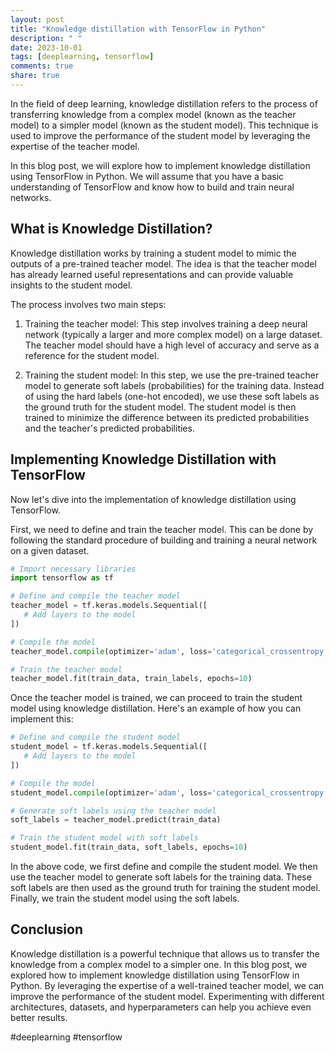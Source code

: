```yaml
---
layout: post
title: "Knowledge distillation with TensorFlow in Python"
description: " "
date: 2023-10-01
tags: [deeplearning, tensorflow]
comments: true
share: true
---
```


In the field of deep learning, knowledge distillation refers to the process of transferring knowledge from a complex model (known as the teacher model) to a simpler model (known as the student model). This technique is used to improve the performance of the student model by leveraging the expertise of the teacher model.

In this blog post, we will explore how to implement knowledge distillation using TensorFlow in Python. We will assume that you have a basic understanding of TensorFlow and know how to build and train neural networks.

## What is Knowledge Distillation?

Knowledge distillation works by training a student model to mimic the outputs of a pre-trained teacher model. The idea is that the teacher model has already learned useful representations and can provide valuable insights to the student model.

The process involves two main steps:

1. Training the teacher model: This step involves training a deep neural network (typically a larger and more complex model) on a large dataset. The teacher model should have a high level of accuracy and serve as a reference for the student model.

2. Training the student model: In this step, we use the pre-trained teacher model to generate soft labels (probabilities) for the training data. Instead of using the hard labels (one-hot encoded), we use these soft labels as the ground truth for the student model. The student model is then trained to minimize the difference between its predicted probabilities and the teacher's predicted probabilities.

## Implementing Knowledge Distillation with TensorFlow

Now let's dive into the implementation of knowledge distillation using TensorFlow.

First, we need to define and train the teacher model. This can be done by following the standard procedure of building and training a neural network on a given dataset.

```python
# Import necessary libraries
import tensorflow as tf

# Define and compile the teacher model
teacher_model = tf.keras.models.Sequential([
   # Add layers to the model
])

# Compile the model
teacher_model.compile(optimizer='adam', loss='categorical_crossentropy', metrics=['accuracy'])

# Train the teacher model
teacher_model.fit(train_data, train_labels, epochs=10)
```

Once the teacher model is trained, we can proceed to train the student model using knowledge distillation. Here's an example of how you can implement this:

```python
# Define and compile the student model
student_model = tf.keras.models.Sequential([
   # Add layers to the model
])

# Compile the model
student_model.compile(optimizer='adam', loss='categorical_crossentropy', metrics=['accuracy'])

# Generate soft labels using the teacher model
soft_labels = teacher_model.predict(train_data)

# Train the student model with soft labels
student_model.fit(train_data, soft_labels, epochs=10)
```

In the above code, we first define and compile the student model. We then use the teacher model to generate soft labels for the training data. These soft labels are then used as the ground truth for training the student model. Finally, we train the student model using the soft labels.

## Conclusion

Knowledge distillation is a powerful technique that allows us to transfer the knowledge from a complex model to a simpler one. In this blog post, we explored how to implement knowledge distillation using TensorFlow in Python. By leveraging the expertise of a well-trained teacher model, we can improve the performance of the student model. Experimenting with different architectures, datasets, and hyperparameters can help you achieve even better results.

#deeplearning #tensorflow